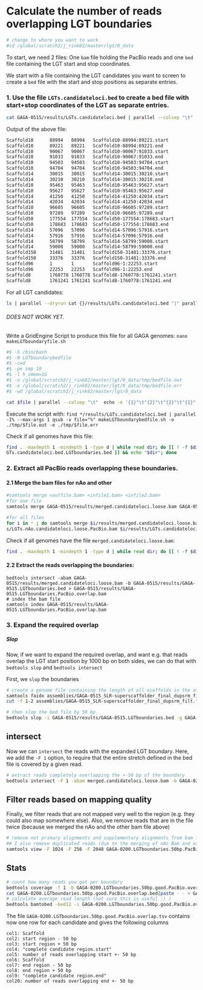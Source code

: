 # Calculate the number of reads overlapping LGT boundaries

```bash
# change to where you want to work
#cd /global/scratch2/j_rink02/master/lgt/0_data
```

To start, we need 2 files: One `bam` file holding the PacBio reads and one `bed` file containing the LGT start and stop coordinates.

We start with a file containing the LGT candidates you want to screen to create a `bed` file with the start and stop positions as separate entries.

### 1. Use the file `LGTs.candidateloci.bed` to create a bed file with start+stop coordinates of the LGT as separate entries.

```bash
cat GAGA-0515/results/LGTs.candidateloci.bed | parallel --colsep "\t"  echo -e '{1}"\t"{2}"\t"{2}"\t"{1}"-"{2}":"{3}.start"\n"{1}"\t"{3}"\t"{3}"\t"{1}"-"{2}":"{3}.end' > GAGA-0515/results/GAGA-0515.LGTboundaries.bed
```

Output of the above file:
```bash
Scaffold10      88994   88994   Scaffold10-88994:89221.start
Scaffold10      89221   89221   Scaffold10-88994:89221.end
Scaffold10      90067   90067   Scaffold10-90067:91033.start
Scaffold10      91033   91033   Scaffold10-90067:91033.end
Scaffold10      94503   94503   Scaffold10-94503:94704.start
Scaffold10      94704   94704   Scaffold10-94503:94704.end
Scaffold14      30015   30015   Scaffold14-30015:30210.start
Scaffold14      30210   30210   Scaffold14-30015:30210.end
Scaffold10      95463   95463   Scaffold10-95463:95627.start
Scaffold10      95627   95627   Scaffold10-95463:95627.end
Scaffold14      41250   41250   Scaffold14-41250:42034.start
Scaffold14      42034   42034   Scaffold14-41250:42034.end
Scaffold10      96605   96605   Scaffold10-96605:97289.start
Scaffold10      97289   97289   Scaffold10-96605:97289.end
Scaffold50      177554  177554  Scaffold50-177554:178683.start
Scaffold50      178683  178683  Scaffold50-177554:178683.end
Scaffold14      57096   57096   Scaffold14-57096:57916.start
Scaffold14      57916   57916   Scaffold14-57096:57916.end
Scaffold14      58799   58799   Scaffold14-58799:59000.start
Scaffold14      59000   59000   Scaffold14-58799:59000.end
Scaffold150     31481   31481   Scaffold150-31481:33376.start
Scaffold150     33376   33376   Scaffold150-31481:33376.end
Scaffold96      1       1       Scaffold96-1:22253.start
Scaffold96      22253   22253   Scaffold96-1:22253.end
Scaffold8       1760778 1760778 Scaffold8-1760778:1761241.start
Scaffold8       1761241 1761241 Scaffold8-1760778:1761241.end
```

For all LGT candidates:
```bash
ls | parallel --dryrun cat {}/results/LGTs.candidateloci.bed "|" parallel --colsep "\t"  echo -e '{1}"\t"{2}"\t"{2}"\t"{1}"-"{2}":"{3}.start"\n"{1}"\t"{3}"\t"{3}"\t"{1}"-"{2}":"{3}.end' ">" {}/results/{}.LGTboundaries.bed
```
###### DOES NOT WORK YET.

Write a GridEngine Script to produce this file for all GAGA genomes:
`nano makeLGTboundaryfile.sh`
```bash
#$ -S /bin/bash
#$ -N LGTboundarybedfile
#$ -cwd
#$ -pe smp 10
#$ -l h_vmem=1G
#$ -o /global/scratch2/j_rink02/master/lgt/0_data/tmp/bedfile.out
#$ -e /global/scratch2/j_rink02/master/lgt/0_data/tmp/bedfile.err
#$ -wd /global/scratch2/j_rink02/master/lgt/0_data

cat $file | parallel --colsep "\t"  echo -e '{1}"\t"{2}"\t"{2}"\t"{1}"-"{2}":"{3}.start"\n"{1}"\t"{3}"\t"{3}"\t"{1}"-"{2}":"{3}.end' > $file.LGTboundaries.bed
```
Execute the script with:
`find */results/LGTs.candidateloci.bed | parallel -I% --max-args 1 qsub -v file="%"
 makeLGTboundarybedfile.sh -o ./tmp/$file.out -e ./tmp/$file.err`

Check if all genomes have this file:
```bash
find . -maxdepth 1 -mindepth 1 -type d | while read dir; do [[ ! -f $dir/results/L
GTs.candidateloci.bed.LGTboundaries.bed ]] && echo "$dir"; done
```
### 2. Extract all PacBio reads overlapping these boundaries.

#### 2.1 Merge the bam files for nAo and other
```bash
#samtools merge <outfile.bam> <infile1.bam> <infile2.bam>
#for one file
samtools merge GAGA-0515/results/merged.candidateloci.loose.bam GAGA-0515/results/LGTs.nAo.candidateloci.loose.PacBio.bam GAGA-0515/results/LGTs.candidateloci.loose.PacBio.bam

#for all files
for i in * ; do samtools merge $i/results/merged.candidateloci.loose.bam $i/result
s/LGTs.nAo.candidateloci.loose.PacBio.bam $i/results/LGTs.candidateloci.loose.PacBio.bam; done
```
Check if all genomes have the file `merged.candidateloci.loose.bam`:
```bash
find . -maxdepth 1 -mindepth 1 -type d | while read dir; do [[ ! -f $dir/results/merged.candidateloci.loose.bam ]] && echo "$dir"; done
```

#### 2.2 Extract the reads overlapping the boundaries:
```
bedtools intersect -abam GAGA-0515/results/merged.candidateloci.loose.bam -b GAGA-0515/results/GAGA-0515.LGTboundaries.bed > GAGA-0515/results/GAGA-0515.LGTboundaries.PacBio.overlap.bam
# index the bam file
samtools index GAGA-0515/results/GAGA-0515.LGTboundaries.PacBio.overlap.bam
```

### 3. Expand the required overlap
##### Slop

Now, if we want to expand the required overlap, and want e.g. that reads overlap the LGT start position by 1000 bp on both sides, we can do that with `bedtools slop` and `bedtools intersect`

First, we `slop` the boundaries
```bash
# create a genome file containing the length of all scaffolds in the assembly (required by bedtools)
samtools faidx assemblies/GAGA-0515_SLR-superscaffolder_final_dupsrm_filt.fasta
cut -f 1-2 assemblies/GAGA-0515_SLR-superscaffolder_final_dupsrm_filt.fasta.fai > GAGA-0515.genome

# then slop the bed file by 50 bp.
bedtools slop -i GAGA-0515/results/GAGA-0515.LGTboundaries.bed -g GAGA-0515.genome -b 50 > GAGA-0515.LGTboundaries.50bp.up.down.bed
```

## intersect
Now we can `intersect` the reads with the expanded LGT boundary. Here, we add the `-F 1` option, to require that the entire stretch defined in the bed file is covered by a given read.

```bash
# extract reads completely overlapping the +-50 bp of the boundary
bedtools intersect -F 1 -abam merged.candidateloci.loose.bam -b GAGA-0200.LGTboundaries.50bp.up.down.bed > GAGA-0200.LGTboundaries.50bp.PacBio.overlap.bam
```

## Filter reads based on mapping quality
Finally, we filter reads that are not mapped very well to the region (e.g. they could also map somewhere else). Also, we remove reads that are in the file twice (because we merged the nAo and the other bam file above)
```bash
# remove not primary alignments and supplementary alignments from bam file. Google "sam flags explained" for details
## I also remove duplicated reads (due to the merging of nAo Bam and other bam above), with the awk command
samtools view -F 1024 -F 256 -F 2048 GAGA-0200.LGTboundaries.50bp.PacBio.overlap.bam -h |awk '!visited[$0]++|| $1 ~ /^@/' |samtools view -bS - > GAGA-0200.LGTboundaries.50bp.good.PacBio.overlap.bam
```

## Stats
```bash
# count how many reads you get per boundary
bedtools coverage -f 1 -b GAGA-0200.LGTboundaries.50bp.good.PacBio.overlap.bam -a GAGA-0200.LGTboundaries.50bp.up.down.bed  -counts > GAGA-0200.LGTboundaries.50bp.good.PacBio.overlap.bed
cat GAGA-0200.LGTboundaries.50bp.good.PacBio.overlap.bed|paste - - > GAGA-0200.LGTboundaries.50bp.good.PacBio.overlap.tsv
# calculate average read length (not sure this is useful :) )
bedtools bamtobed -bed12 -i GAGA-0200.LGTboundaries.50bp.good.PacBio.overlap.bam|cut -f 11|awk '{ total += $1; count++ } END { print total/count }'
```

The file `GAGA-0200.LGTboundaries.50bp.good.PacBio.overlap.tsv` contains now one row for each candidate and gives the following columns

```
col1: Scaffold
col2: start region - 50 bp
col3: start region + 50 bp
col4: "complete candidate region.start"
col5: number of reads overlapping start +- 50 bp
col6: Scaffold
col7: end region - 50 bp
col8: end region + 50 bp
col9: "complete candidate region.end"
col20: number of reads overlapping end +- 50 bp
```

